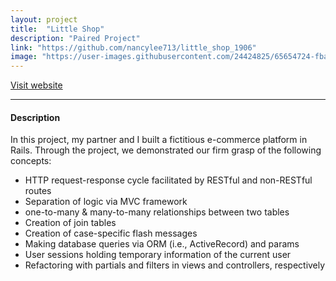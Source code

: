 ```yaml
---
layout: project
title:  "Little Shop"
description: "Paired Project"
link: "https://github.com/nancylee713/little_shop_1906"
image: "https://user-images.githubusercontent.com/24424825/65654724-fbae2480-dfd6-11e9-8544-aba59cbd5b66.png"
---
```

[Visit website](https://radiant-falls-14500.herokuapp.com/)

<hr>

#### Description
In this project, my partner and I built a fictitious e-commerce platform in Rails. Through the project, we demonstrated our firm grasp of the following concepts:

- HTTP request-response cycle facilitated by RESTful and non-RESTful routes
- Separation of logic via MVC framework
- one-to-many & many-to-many relationships between two tables
- Creation of join tables
- Creation of case-specific flash messages
- Making database queries via ORM (i.e., ActiveRecord) and params
- User sessions holding temporary information of the current user
- Refactoring with partials and filters in views and controllers, respectively
